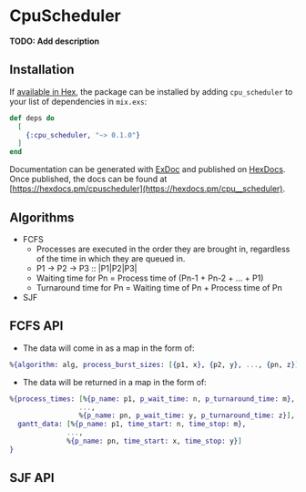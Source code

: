 # CpuScheduler

**TODO: Add description**

## Installation

If [available in Hex](https://hex.pm/docs/publish), the package can be installed
by adding `cpu_scheduler` to your list of dependencies in `mix.exs`:

```elixir
def deps do
  [
    {:cpu_scheduler, "~> 0.1.0"}
  ]
end
```

Documentation can be generated with [ExDoc](https://github.com/elixir-lang/ex_doc)
and published on [HexDocs](https://hexdocs.pm). Once published, the docs can
be found at [https://hexdocs.pm/cpuscheduler](https://hexdocs.pm/cpu__scheduler).

## Algorithms

- FCFS
  - Processes are executed in the order they are brought in, regardless of the time in which they are queued in.
  - P1 -> P2 -> P3 :: |P1|P2|P3|
  - Waiting time for Pn = Process time of (Pn-1 + Pn-2 + ... + P1)
  - Turnaround time for Pn = Waiting time of Pn + Process time of Pn 
- SJF

## FCFS API

- The data will come in as a map in the form of:

```elixir
%{algorithm: alg, process_burst_sizes: [{p1, x}, {p2, y}, ..., {pn, z}]}
```

- The data will be returned in a map in the form of:

```elixir
%{process_times: [%{p_name: p1, p_wait_time: n, p_turnaround_time: m}, 
                 ..., 
                 %{p_name: pn, p_wait_time: y, p_turnaround_time: z}],
  gantt_data: [%{p_name: p1, time_start: n, time_stop: m}, 
              ..., 
              %{p_name: pn, time_start: x, time_stop: y}]
}
```

## SJF API

